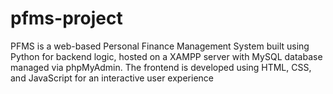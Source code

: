 # pfms-project
PFMS is a web-based Personal Finance Management System built using Python for backend logic, 
hosted on a XAMPP server with MySQL database managed via phpMyAdmin.
The frontend is developed using HTML, CSS, and JavaScript for an interactive user experience

